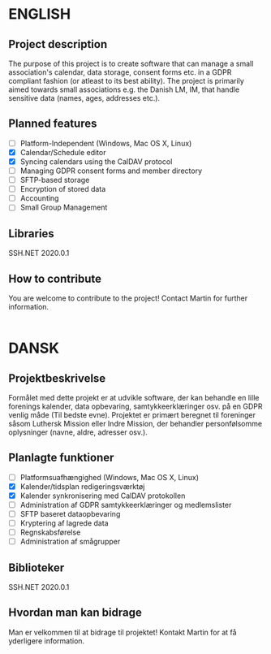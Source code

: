 # ENGLISH
## Project description
The purpose of this project is to create software that can manage a small association's calendar, data storage, consent forms etc. in a GDPR compliant fashion (or atleast to its best ability). The project is primarily aimed towards small associations e.g. the Danish LM, IM, that handle sensitive data (names, ages, addresses etc.).

## Planned features
- [ ] Platform-Independent (Windows, Mac OS X, Linux)
- [X] Calendar/Schedule editor
- [X] Syncing calendars using the CalDAV protocol
- [ ] Managing GDPR consent forms and member directory
- [ ] SFTP-based storage
- [ ] Encryption of stored data
- [ ] Accounting
- [ ] Small Group Management

## Libraries
SSH.NET 2020.0.1

## How to contribute
You are welcome to contribute to the project!
Contact Martin for further information.
</br>
</br>
# DANSK
## Projektbeskrivelse
Formålet med dette projekt er at udvikle software, der kan behandle en lille forenings kalender, data opbevaring, samtykkeerklæringer osv. på en GDPR venlig måde (Til bedste evne). Projektet er primært beregnet til foreninger såsom Luthersk Mission eller Indre Mission, der behandler personfølsomme oplysninger (navne, aldre, adresser osv.).

## Planlagte funktioner
- [ ] Platformsuafhængighed (Windows, Mac OS X, Linux)
- [X] Kalender/tidsplan redigeringsværktøj
- [X] Kalender synkronisering med CalDAV protokollen
- [ ] Administration af GDPR samtykkeerklæringer og medlemslister
- [ ] SFTP baseret dataopbevaring
- [ ] Kryptering af lagrede data
- [ ] Regnskabsførelse
- [ ] Administration af smågrupper

## Biblioteker
SSH.NET 2020.0.1

## Hvordan man kan bidrage
Man er velkommen til at bidrage til projektet!
Kontakt Martin for at få yderligere information.
